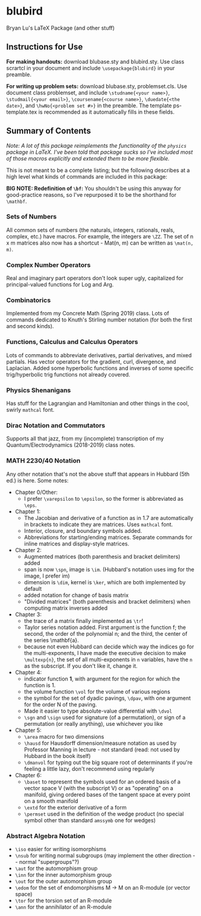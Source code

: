 # blubird
Bryan Lu's LaTeX Package (and other stuff) 

## Instructions for Use
**For making handouts:** download blubase.sty and blubird.sty. Use class scrartcl in your document and include `\usepackage{blubird}` in your preamble. 

**For writing up problem sets:** download blubase.sty, problemset.cls. Use document class problemset, and include `\studname{<your name>}`, `\studmail{<your email>}`, `\coursename{<course name>}`, `\duedate{<the date>}`, and `\hwNo{<problem set #>}` in the preamble. The template ps-template.tex is recommended as it automatically fills in these fields. 

## Summary of Contents
*Note: A lot of this package reimplements the functionality of the `physics` package in LaTeX. I've been told that package sucks so I've included most of those macros explicitly and extended them to be more flexible.*

This is not meant to be a complete listing; but the following describes at a high level what kinds of commands are included in this package: 

**BIG NOTE: Redefinition of `\bf`:** You shouldn't be using this anyway for good-practice reasons, so I've repurposed it to be the shorthand for `\mathbf`. 

### Sets of Numbers
All common sets of numbers (the naturals, integers, rationals, reals, complex, etc.) have macros. For example, the integers are `\ZZ`. The set of n x m matrices also now has a shortcut - Mat(n, m) can be written as `\mat(n, m)`.

### Complex Number Operators
Real and imaginary part operators don't look super ugly, capitalized for principal-valued functions for Log and Arg.

### Combinatorics
Implemented from my Concrete Math (Spring 2019) class. Lots of commands dedicated to Knuth's Stirling number notation (for both the first and second kinds). 

### Functions, Calculus and Calculus Operators 
Lots of commands to abbreviate derivatives, partial derivatives, and mixed partials. Has vector operators for the gradient, curl, divergence, and Laplacian. Added some hyperbolic functions and inverses of some specific trig/hyperbolic trig functions not already covered. 

### Physics Shenanigans
Has stuff for the Lagrangian and Hamiltonian and other things in the cool, swirly `mathcal` font. 

### Dirac Notation and Commutators
Supports all that jazz, from my (incomplete) transcription of my Quantum/Electrodynamics (2018-2019) class notes. 

### MATH 2230/40 Notation
Any other notation that's not the above stuff that appears in Hubbard (5th ed.) is here. Some notes: 
* Chapter 0/Other: 
  * I prefer `\varepsilon` to `\epsilon`, so the former is abbreviated as `\eps`.
* Chapter 1: 
  * The Jacobian and derivative of a function as in 1.7 are automatically in brackets to indicate they are matrices. Uses `mathcal` font.
  * Interior, closure, and boundary symbols added. 
  * Abbreviations for starting/ending matrices. Separate commands for inline matrices and display-style matrices. 
* Chapter 2: 
  * Augmented matrices (both parenthesis and bracket delimiters) added
  * span is now `\spn`, image is `\im`. (Hubbard's notation uses img for the image, I prefer im)
  * dimension is `\dim`, kernel is `\ker`, which are both implemented by default
  * added notation for change of basis matrix 
  * "Divided matrices" (both parenthesis and bracket delimiters) when computing matrix inverses added
* Chapter 3: 
  * the trace of a matrix finally implemented as `\tr`!
  * Taylor series notation added. First argument is the function f; the second, the order of the polynomial n; and the third, the center of the series \mathbf{a}. 
  * because not even Hubbard can decide which way the indices go for the multi-exponents, I have made the executive decision to make `\multexp{n}`, the set of all multi-exponents in `n` variables, have the `n` as the subscript. If you don't like it, change it. 
* Chapter 4: 
  * indicator function $\mathbf{1}$, with argument for the region for which the function is 1. 
  * the volume function `\vol` for the volume of various regions
  * the symbol for the set of dyadic pavings, `\dpav`, with one argument for the order N of the paving.
  * Made it easier to type absolute-value differential with `\dvol`
  * `\sgn` and `\sign` used for signature (of a permutation), or sign of a permutation (or really anything), use whichever you like 
* Chapter 5: 
  * `\area` macro for two dimensions
  * `\hausd` for Hausdorff dimension/measure notation as used by Professor Manning in lecture - not standard (read: not used by Hubbard in the book itself) 
  * `\dmanvol` for typing out the big square root of determinants if you're feeling a little lazy, don't recommend using regularly
* Chapter 6: 
  * `\baset` to represent the symbols used for an ordered basis of a vector space V (with the subscript V) or as "operating" on a manifold, giving ordered bases of the tangent space at every point on a smooth manifold
  * `\extd` for the exterior derivative of a form
  * `\permset` used in the definition of the wedge product (no special symbol other than standard `amssymb` one for wedges)

### Abstract Algebra Notation
* `\iso` easier for writing isomorphisms
* `\nsub` for writing normal subgroups (may implement the other direction -- normal "supergroups"?)
* `\aut` for the automorphism group 
* `\inn` for the inner automorphism group
* `\out` for the outer automorphism group 
* `\edom` for the set of endomorphisms M -> M on an R-module (or vector space) 
* `\tor` for the torsion set of an R-module
* `\ann` for the annihilator of an R-module

